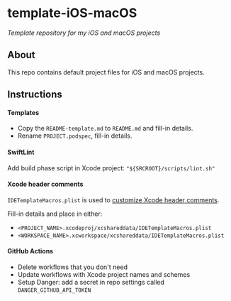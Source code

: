 # template-iOS-macOS

*Template repository for my iOS and macOS projects*

## About

This repo contains default project files for iOS and macOS projects.

## Instructions

#### Templates

- Copy the `README-template.md` to `README.md` and fill-in details.
- Rename `PROJECT.podspec`, fill-in details.

#### SwiftLint

Add build phase script in Xcode project: `"${SRCROOT}/scripts/lint.sh"`

#### Xcode header comments

`IDETemplateMacros.plist` is used to [customize Xcode header comments](https://oleb.net/blog/2017/07/xcode-9-text-macros/).

Fill-in details and place in either:
- `<PROJECT_NAME>.xcodeproj/xcshareddata/IDETemplateMacros.plist`
- `<WORKSPACE_NAME>.xcworkspace/xcshareddata/IDETemplateMacros.plist`

#### GitHub Actions

- Delete workflows that you don't need
- Update workflows with Xcode project names and schemes
- Setup Danger: add a secret in repo settings called `DANGER_GITHUB_API_TOKEN`
